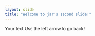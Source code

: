 ```yaml
---
layout: slide
title: "Welcome to jar's second slide!"
---
```

Your text
Use the left arrow to go back!
